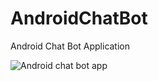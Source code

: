 # AndroidChatBot
Android Chat Bot Application

![Android chat bot app](https://user-images.githubusercontent.com/59603716/127448129-96a4874f-8dba-4306-870e-e0a7b8f10123.png)

